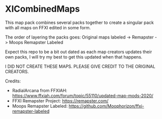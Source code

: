 # XICombinedMaps

This map pack combines several packs together to create a singular pack with all maps on FFXI edited in some form.

The order of layering the packs goes: Original maps labeled -> Remapster -> Moops Remapster Labeled

Expect this repo to be a bit out dated as each map creators updates their own packs, I will try my best to get this updated when that happens.

I DID NOT CREATE THESE MAPS. PLEASE GIVE CREDIT TO THE ORIGINAL CREATORS.

Credits:
- RadialArcana from FFXIAH: https://www.ffxiah.com/forum/topic/55110/updated-map-mods-2020/
- FFXI Remapster Project: https://remapster.com/
- Moops Remapster Labeled: https://github.com/Moophorizon/ffxi-remapster-labeled
